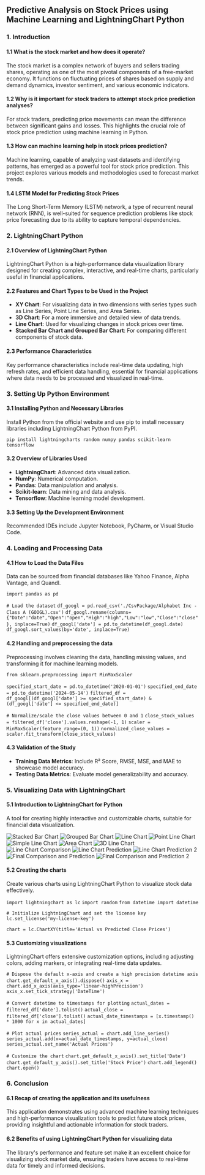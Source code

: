 ## Predictive Analysis on Stock Prices using Machine Learning and LightningChart Python

### 1. Introduction

#### 1.1 What is the stock market and how does it operate?
The stock market is a complex network of buyers and sellers trading shares, operating as one of the most pivotal components of a free-market economy. It functions on fluctuating prices of shares based on supply and demand dynamics, investor sentiment, and various economic indicators.

#### 1.2 Why is it important for stock traders to attempt stock price prediction analyses?
For stock traders, predicting price movements can mean the difference between significant gains and losses. This highlights the crucial role of stock price prediction using machine learning in Python.

#### 1.3 How can machine learning help in stock prices prediction?
Machine learning, capable of analyzing vast datasets and identifying patterns, has emerged as a powerful tool for stock price prediction. This project explores various models and methodologies used to forecast market trends.

#### 1.4 LSTM Model for Predicting Stock Prices
The Long Short-Term Memory (LSTM) network, a type of recurrent neural network (RNN), is well-suited for sequence prediction problems like stock price forecasting due to its ability to capture temporal dependencies.

### 2. LightningChart Python

#### 2.1 Overview of LightningChart Python
LightningChart Python is a high-performance data visualization library designed for creating complex, interactive, and real-time charts, particularly useful in financial applications.

#### 2.2 Features and Chart Types to be Used in the Project
- **XY Chart**: For visualizing data in two dimensions with series types such as Line Series, Point Line Series, and Area Series.
- **3D Chart**: For a more immersive and detailed view of data trends.
- **Line Chart**: Used for visualizing changes in stock prices over time.
- **Stacked Bar Chart and Grouped Bar Chart**: For comparing different components of stock data.

#### 2.3 Performance Characteristics
Key performance characteristics include real-time data updating, high refresh rates, and efficient data handling, essential for financial applications where data needs to be processed and visualized in real-time.

### 3. Setting Up Python Environment

#### 3.1 Installing Python and Necessary Libraries
Install Python from the official website and use pip to install necessary libraries including LightningChart Python from PyPI.

```pip install lightningcharts random numpy pandas scikit-learn tensorflow```

#### 3.2 Overview of Libraries Used
- **LightningChart**: Advanced data visualization.
- **NumPy**: Numerical computation.
- **Pandas**: Data manipulation and analysis.
- **Scikit-learn**: Data mining and data analysis.
- **Tensorflow**: Machine learning model development.

#### 3.3 Setting Up the Development Environment
Recommended IDEs include Jupyter Notebook, PyCharm, or Visual Studio Code.

### 4. Loading and Processing Data

#### 4.1 How to Load the Data Files
Data can be sourced from financial databases like Yahoo Finance, Alpha Vantage, and Quandl.

```import pandas as pd```

```# Load the dataset```
```df_googl = pd.read_csv('./CsvPackage/Alphabet Inc - Class A (GOOGL).csv')```
```df_googl.rename(columns={"Date":"date","Open":"open","High":"high","Low":"low","Close":"close"}, inplace=True)```
```df_googl['date'] = pd.to_datetime(df_googl.date)```
```df_googl.sort_values(by='date', inplace=True)```

#### 4.2 Handling and preprocessing the data
Preprocessing involves cleaning the data, handling missing values, and transforming it for machine learning models.

```from sklearn.preprocessing import MinMaxScaler```

```specified_start_date = pd.to_datetime('2020-01-01')```
```specified_end_date = pd.to_datetime('2024-05-14')```
```filtered_df = df_googl[(df_googl['date'] >= specified_start_date) & (df_googl['date'] <= specified_end_date)]```

```# Normalize/scale the close values between 0 and 1```
```close_stock_values = filtered_df['close'].values.reshape(-1, 1)```
```scaler = MinMaxScaler(feature_range=(0, 1))```
```normalized_close_values = scaler.fit_transform(close_stock_values)```

#### 4.3 Validation of the Study
- **Training Data Metrics**: Include R² Score, RMSE, MSE, and MAE to showcase model accuracy.
- **Testing Data Metrics**: Evaluate model generalizability and accuracy.

### 5. Visualizing Data with LightningChart

#### 5.1 Introduction to LightningChart for Python
A tool for creating highly interactive and customizable charts, suitable for financial data visualization.

![Stacked Bar Chart](./images/Stacked%20Bar%20Chart.png)
![Grouped Bar Chart](./images/Grouped%20Bar%20Chart.png)
![Line Chart](./images/Line%20Chart.png)
![Point Line Chart](./images/Point%20Line%20Chart.png)
![Simple Line Chart](./images/Simple%20Line%20Chart.png)
![Area Chart](./images/Area%20Chart.png)
![3D Line Chart](./images/3D%20Line%20Chart.png)
![Line Chart Comparison](./images/Line%20Chart%20Comparison.png)
![Line Chart Prediction](./images/Line%20Chart%20Prediction.png)
![Line Chart Prediction 2](./images/Line%20Chart%20Prediction%202.png)
![Final Comparison and Prediction](./images/Final%20Comparison%20and%20Prediction.png)
![Final Comparison and Prediction 2](./images/Final%20Comparison%20and%20Prediction%202.png)

#### 5.2 Creating the charts
Create various charts using LightningChart Python to visualize stock data effectively.

```import lightningchart as lc```
```import random```
```from datetime import datetime```

```# Initialize LightningChart and set the license key```
```lc.set_license('my-license-key')```

```chart = lc.ChartXY(title='Actual vs Predicted Close Prices')```

#### 5.3 Customizing visualizations
LightningChart offers extensive customization options, including adjusting colors, adding markers, or integrating real-time data updates.

```# Dispose the default x-axis and create a high precision datetime axis```
```chart.get_default_x_axis().dispose()```
```axis_x = chart.add_x_axis(axis_type='linear-highPrecision')```
```axis_x.set_tick_strategy('DateTime')```

```# Convert datetime to timestamps for plotting```
```actual_dates = filtered_df['date'].tolist()```
```actual_close = filtered_df['close'].tolist()```
```actual_date_timestamps = [x.timestamp() * 1000 for x in actual_dates]```

```# Plot actual prices```
```series_actual = chart.add_line_series()```
```series_actual.add(x=actual_date_timestamps, y=actual_close)```
```series_actual.set_name('Actual Prices')```

```# Customize the chart```
```chart.get_default_x_axis().set_title('Date')```
```chart.get_default_y_axis().set_title('Stock Price')```
```chart.add_legend()```
```chart.open()```

### 6. Conclusion

#### 6.1 Recap of creating the application and its usefulness
This application demonstrates using advanced machine learning techniques and high-performance visualization tools to predict future stock prices, providing insightful and actionable information for stock traders.

#### 6.2 Benefits of using LightningChart Python for visualizing data
The library's performance and feature set make it an excellent choice for visualizing stock market data, ensuring traders have access to real-time data for timely and informed decisions.

